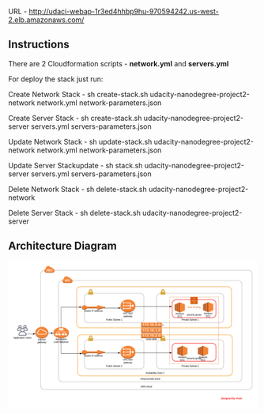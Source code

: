 URL - http://udaci-webap-1r3ed4hhbp9hu-970594242.us-west-2.elb.amazonaws.com/

## Instructions

There are 2 Cloudformation scripts - **network.yml** and **servers.yml**

For deploy the stack just run: 


Create Network Stack - sh create-stack.sh udacity-nanodegree-project2-network network.yml network-parameters.json
    
Create Server Stack - sh create-stack.sh udacity-nanodegree-project2-server servers.yml servers-parameters.json


Update Network Stack - sh update-stack.sh udacity-nanodegree-project2-network network.yml network-parameters.json

Update Server Stackupdate - sh stack.sh udacity-nanodegree-project2-server servers.yml servers-parameters.json


Delete Network Stack - sh delete-stack.sh udacity-nanodegree-project2-network

Delete Server Stack - sh delete-stack.sh udacity-nanodegree-project2-server


## Architecture Diagram
![Alt text](Udagram.png)

